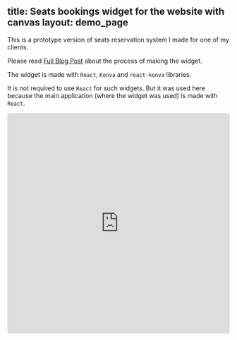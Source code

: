 title: Seats bookings widget for the website with canvas
layout: demo_page
---

This is a prototype version of seats reservation system I made for one of my clients.

Please read [Full Blog Post](https://lavrton.com/case-study-seat-reservation-widget/) about the process of making the widget.

The widget is made with `React`, `Konva` and `react-konva` libraries.

It is not required to use `React` for such widgets. But it was used here because the main application (where the widget was used) is made with `React`.

<iframe src="https://codesandbox.io/embed/github/lavrton/lavrton.github.io/tree/source/demos/seats-reservation?hidenavigation=1&view=split&fontsize=10" style="width:100%; height:500px; border:0; border-radius: 4px; overflow:hidden;" sandbox="allow-modals allow-forms allow-popups allow-scripts allow-same-origin"></iframe>
